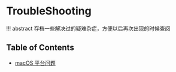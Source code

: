 # TroubleShooting

!!! abstract
    存档一些解决过的疑难杂症，方便以后再次出现的时候查阅

## Table of Contents
- [macOS 平台问题](mac)